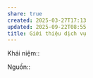 ```yaml
---
share: true
created: 2025-03-27T17:13
updated: 2025-09-22T08:55
title: Giới thiệu dịch vụ
---
```

Khái niệm:: 

Nguồn:: 